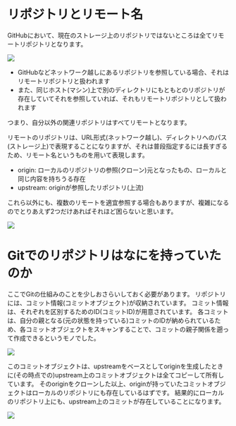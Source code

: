 # リポジトリとリモート名

GitHubにおいて、現在のストレージ上のリポジトリではないところは全てリモートリポジトリとなります。

![](images/remote.drawio.png)

- GitHubなどネットワーク越しにあるリポジトリを参照している場合、それはリモートリポジトリと扱われます
- また、同じホスト(マシン)上で別のディレクトリにもともとのリポジトリが存在していてそれを参照していれば、それもリモートリポジトリとして扱われます

つまり、自分以外の関連リポジトリはすべてリモートとなります。

リモートのリポジトリは、URL形式(ネットワーク越し)、ディレクトリへのパス(ストレージ上)で表現することになりますが、それは普段指定するには長すぎるため、リモート名というものを用いて表現します。

- origin: ローカルのリポジトリの参照(クローン)元となったもの、ローカルと同じ内容を持ちうる存在
- upstream: originが参照したリポジトリ(上流)

これら以外にも、複数のリモートを適宜参照する場合もありますが、複雑になるのでとりあえず2つだけあればそれほど困らないと思います。

![](images/upstream.drawio.png)

# Gitでのリポジトリはなにを持っていたのか

ここでGitの仕組みのことを少しおさらいしておく必要があります。
リポジトリには、コミット情報(コミットオブジェクト)が収納されています。
コミット情報は、それぞれを区別するためのID(コミットID)が用意されています。
各コミットは、自分の親となる(元の状態を持っている)コミットのIDが納められているため、各コミットオブジェクトをスキャンすることで、コミットの親子関係を遡って作成できるというモノでした。

![](images/repo-commit.drawio.png)

このコミットオブジェクトは、upstreamをベースとしてoriginを生成したときに(その時点での)upstream上のコミットオブジェクトは全てコピーして所有しています。
そのoriginをクローンした以上、originが持っていたコミットオブジェクトはローカルのリポジトリにも存在しているはずです。
結果的にローカルのリポジトリ上にも、upstream上のコミットが存在していることになります。

![](images/commits.drawio.png)
